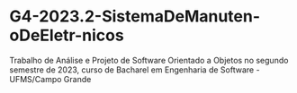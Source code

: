# G4-2023.2-SistemaDeManuten-oDeEletr-nicos
Trabalho de Análise e Projeto de Software Orientado a Objetos no segundo semestre de 2023, curso de Bacharel em Engenharia de Software - UFMS/Campo Grande

